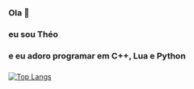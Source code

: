 ### Ola 👋
### eu sou Théo
### e eu adoro programar em C++, Lua e Python
###





<!--
**TheoLomeuBraga/TheoLomeuBraga** is a ✨ _special_ ✨ repository because its `README.md` (this file) appears on your GitHub profile.

Here are some ideas to get you started:

- 🔭 I’m currently working on ...
- 🌱 I’m currently learning ...
- 👯 I’m looking to collaborate on ...
- 🤔 I’m looking for help with ...
- 💬 Ask me about ...
- 📫 How to reach me: ...
- 😄 Pronouns: ...
- ⚡ Fun fact: ...
-->
[![Top Langs](https://github-readme-stats.vercel.app/api/top-langs/?username=TheoLomeuBraga&langs_count=8&theme=dark&layout=compact)](https://github.com/TheoLomeuBraga/github-readme-stats)
